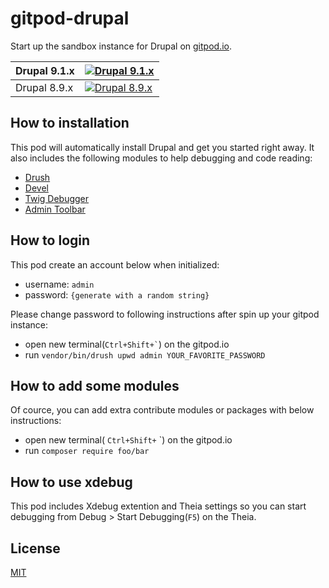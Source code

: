 # gitpod-drupal
Start up the sandbox instance for Drupal on [gitpod.io](https://gitpod.io/).

|Drupal 9.1.x|[![Drupal 9.1.x](https://gitpod.io/button/open-in-gitpod.svg)](https://gitpod.io/#DRUPAL_CORE_VERSION=9.1.x/https://github.com/blauerberg/gitpod-drupal)|
|-|-|
|Drupal 8.9.x|[![Drupal 8.9.x](https://gitpod.io/button/open-in-gitpod.svg)](https://gitpod.io/#DRUPAL_CORE_VERSION=8.9.x/https://github.com/blauerberg/gitpod-drupal)|

## How to installation

This pod will automatically install Drupal and get you started right away.
It also includes the following modules to help debugging and code reading:
- [Drush](https://www.drupal.org/project/drush)
- [Devel](https://www.drupal.org/project/devel)
- [Twig Debugger](https://www.drupal.org/project/twig_debugger)
- [Admin Toolbar](https://www.drupal.org/project/admin_toolbar)

## How to login

This pod create an account below when initialized:
- username: `admin`
- password: `{generate with a random string}`

Please change password to following instructions after spin up your gitpod instance:
- open new terminal(`` Ctrl+Shift+` ``) on the gitpod.io
- run `vendor/bin/drush upwd admin YOUR_FAVORITE_PASSWORD`

## How to add some modules
Of cource, you can add extra contribute modules or packages with below instructions:
- open new terminal( `Ctrl+Shift+` `) on the gitpod.io
- run `composer require foo/bar`

## How to use xdebug
This pod includes Xdebug extention and Theia settings so you can start debugging from Debug > Start Debugging(`F5`) on the Theia.

## License

[MIT](LICENSE)
